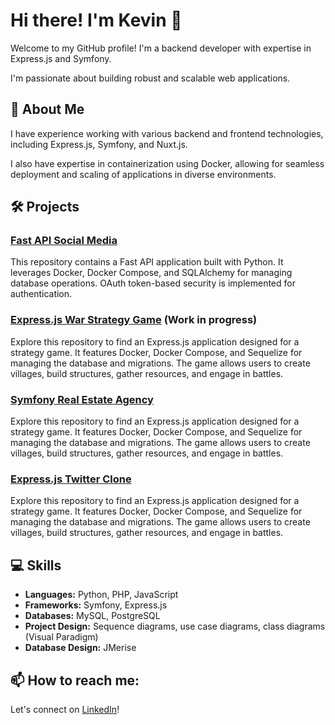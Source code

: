 # Hi there! I'm Kevin 👋

Welcome to my GitHub profile! I'm a backend developer with expertise in Express.js and Symfony. 

I'm passionate about building robust and scalable web applications.

## :book: About Me

I have experience working with various backend and frontend technologies, including Express.js, Symfony, and Nuxt.js. 

I also have expertise in containerization using Docker, allowing for seamless deployment and scaling of applications in diverse environments.

## 🛠️ Projects

### [Fast API Social Media](https://github.com/khersinpro/fast-social-media)
This repository contains a Fast API application built with Python. It leverages Docker, Docker Compose, and SQLAlchemy for managing database operations. OAuth token-based security is implemented for authentication.

### [Express.js War Strategy Game](https://github.com/khersinpro/strategy-game-express) (Work in progress)
Explore this repository to find an Express.js application designed for a strategy game. It features Docker, Docker Compose, and Sequelize for managing the database and migrations. The game allows users to create villages, build structures, gather resources, and engage in battles.

### [Symfony Real Estate Agency](https://github.com/khersinpro/agence_immo_SF6)
Explore this repository to find an Express.js application designed for a strategy game. It features Docker, Docker Compose, and Sequelize for managing the database and migrations. The game allows users to create villages, build structures, gather resources, and engage in battles.

### [Express.js Twitter Clone](https://github.com/khersinpro/twitter-public-code)
Explore this repository to find an Express.js application designed for a strategy game. It features Docker, Docker Compose, and Sequelize for managing the database and migrations. The game allows users to create villages, build structures, gather resources, and engage in battles.

## 💻 Skills

- **Languages:** Python, PHP, JavaScript
- **Frameworks:** Symfony, Express.js
- **Databases:** MySQL, PostgreSQL
- **Project Design:** Sequence diagrams, use case diagrams, class diagrams (Visual Paradigm)
- **Database Design:** JMerise

## 📫 How to reach me:

Let's connect on [LinkedIn](https://www.linkedin.com/in/kevin-hersin/)!


<!--
**khersinpro/khersinpro** is a ✨ _special_ ✨ repository because its `README.md` (this file) appears on your GitHub profile.

Here are some ideas to get you started:

- 🔭 I’m currently working on ...
- 🌱 I’m currently learning ...
- 👯 I’m looking to collaborate on ...
- 🤔 I’m looking for help with ...
- 💬 Ask me about ...
- 📫 How to reach me: ...
- 😄 Pronouns: ...
- ⚡ Fun fact: ...
-->
